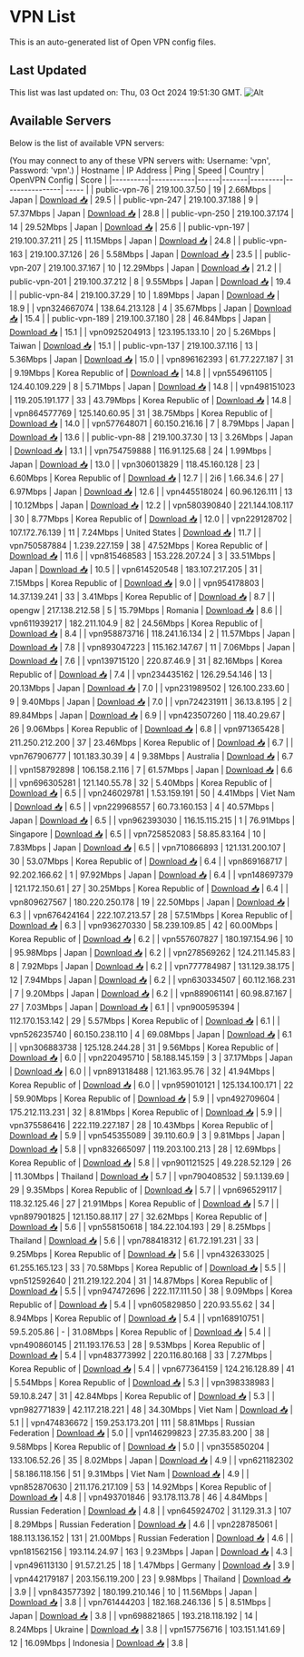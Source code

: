 # VPN List

This is an auto-generated list of Open VPN config files.

## Last Updated

This list was last updated on: Thu, 03 Oct 2024 19:51:30 GMT.
![Alt](https://repobeats.axiom.co/api/embed/186b98318ef1479477931607c1ad7d823f12451f.svg "Repobeats analytics image")

## Available Servers

Below is the list of available VPN servers:

(You may connect to any of these VPN servers with: Username: 'vpn', Password: 'vpn'.)
| Hostname | IP Address | Ping | Speed | Country | OpenVPN Config | Score |
|----------|------------|------|-------|---------|----------------| ----- |
| public-vpn-76 | 219.100.37.50 | 19 | 2.66Mbps | Japan | [Download 📥](./configs/server_0_JP.ovpn) | 29.5 |
| public-vpn-247 | 219.100.37.188 | 9 | 57.37Mbps | Japan | [Download 📥](./configs/server_1_JP.ovpn) | 28.8 |
| public-vpn-250 | 219.100.37.174 | 14 | 29.52Mbps | Japan | [Download 📥](./configs/server_2_JP.ovpn) | 25.6 |
| public-vpn-197 | 219.100.37.211 | 25 | 11.15Mbps | Japan | [Download 📥](./configs/server_3_JP.ovpn) | 24.8 |
| public-vpn-163 | 219.100.37.126 | 26 | 5.58Mbps | Japan | [Download 📥](./configs/server_4_JP.ovpn) | 23.5 |
| public-vpn-207 | 219.100.37.167 | 10 | 12.29Mbps | Japan | [Download 📥](./configs/server_5_JP.ovpn) | 21.2 |
| public-vpn-201 | 219.100.37.212 | 8 | 9.55Mbps | Japan | [Download 📥](./configs/server_6_JP.ovpn) | 19.4 |
| public-vpn-84 | 219.100.37.29 | 10 | 1.89Mbps | Japan | [Download 📥](./configs/server_7_JP.ovpn) | 18.9 |
| vpn324667074 | 138.64.213.128 | 4 | 35.67Mbps | Japan | [Download 📥](./configs/server_8_JP.ovpn) | 15.4 |
| public-vpn-189 | 219.100.37.180 | 28 | 46.84Mbps | Japan | [Download 📥](./configs/server_9_JP.ovpn) | 15.1 |
| vpn0925204913 | 123.195.133.10 | 20 | 5.26Mbps | Taiwan | [Download 📥](./configs/server_10_TW.ovpn) | 15.1 |
| public-vpn-137 | 219.100.37.116 | 13 | 5.36Mbps | Japan | [Download 📥](./configs/server_11_JP.ovpn) | 15.0 |
| vpn896162393 | 61.77.227.187 | 31 | 9.19Mbps | Korea Republic of | [Download 📥](./configs/server_12_KR.ovpn) | 14.8 |
| vpn554961105 | 124.40.109.229 | 8 | 5.71Mbps | Japan | [Download 📥](./configs/server_13_JP.ovpn) | 14.8 |
| vpn498151023 | 119.205.191.177 | 33 | 43.79Mbps | Korea Republic of | [Download 📥](./configs/server_14_KR.ovpn) | 14.8 |
| vpn864577769 | 125.140.60.95 | 31 | 38.75Mbps | Korea Republic of | [Download 📥](./configs/server_15_KR.ovpn) | 14.0 |
| vpn577648071 | 60.150.216.16 | 7 | 8.79Mbps | Japan | [Download 📥](./configs/server_16_JP.ovpn) | 13.6 |
| public-vpn-88 | 219.100.37.30 | 13 | 3.26Mbps | Japan | [Download 📥](./configs/server_17_JP.ovpn) | 13.1 |
| vpn754759888 | 116.91.125.68 | 24 | 1.99Mbps | Japan | [Download 📥](./configs/server_18_JP.ovpn) | 13.0 |
| vpn306013829 | 118.45.160.128 | 23 | 6.60Mbps | Korea Republic of | [Download 📥](./configs/server_19_KR.ovpn) | 12.7 |
| 2i6 | 1.66.34.6 | 27 | 6.97Mbps | Japan | [Download 📥](./configs/server_20_JP.ovpn) | 12.6 |
| vpn445518024 | 60.96.126.111 | 13 | 10.12Mbps | Japan | [Download 📥](./configs/server_21_JP.ovpn) | 12.2 |
| vpn580390840 | 221.144.108.117 | 30 | 8.77Mbps | Korea Republic of | [Download 📥](./configs/server_22_KR.ovpn) | 12.0 |
| vpn229128702 | 107.172.76.139 | 11 | 7.24Mbps | United States | [Download 📥](./configs/server_23_US.ovpn) | 11.7 |
| vpn750587884 | 1.239.227.159 | 38 | 47.52Mbps | Korea Republic of | [Download 📥](./configs/server_24_KR.ovpn) | 11.6 |
| vpn815468583 | 153.228.207.24 | 3 | 33.51Mbps | Japan | [Download 📥](./configs/server_25_JP.ovpn) | 10.5 |
| vpn614520548 | 183.107.217.205 | 31 | 7.15Mbps | Korea Republic of | [Download 📥](./configs/server_26_KR.ovpn) | 9.0 |
| vpn954178803 | 14.37.139.241 | 33 | 3.41Mbps | Korea Republic of | [Download 📥](./configs/server_27_KR.ovpn) | 8.7 |
| opengw | 217.138.212.58 | 5 | 15.79Mbps | Romania | [Download 📥](./configs/server_28_RO.ovpn) | 8.6 |
| vpn611939217 | 182.211.104.9 | 82 | 24.56Mbps | Korea Republic of | [Download 📥](./configs/server_29_KR.ovpn) | 8.4 |
| vpn958873716 | 118.241.16.134 | 2 | 11.57Mbps | Japan | [Download 📥](./configs/server_30_JP.ovpn) | 7.8 |
| vpn893047223 | 115.162.147.67 | 11 | 7.06Mbps | Japan | [Download 📥](./configs/server_31_JP.ovpn) | 7.6 |
| vpn139715120 | 220.87.46.9 | 31 | 82.16Mbps | Korea Republic of | [Download 📥](./configs/server_32_KR.ovpn) | 7.4 |
| vpn234435162 | 126.29.54.146 | 13 | 20.13Mbps | Japan | [Download 📥](./configs/server_33_JP.ovpn) | 7.0 |
| vpn231989502 | 126.100.233.60 | 9 | 9.40Mbps | Japan | [Download 📥](./configs/server_34_JP.ovpn) | 7.0 |
| vpn724231911 | 36.13.8.195 | 2 | 89.84Mbps | Japan | [Download 📥](./configs/server_35_JP.ovpn) | 6.9 |
| vpn423507260 | 118.40.29.67 | 26 | 9.06Mbps | Korea Republic of | [Download 📥](./configs/server_36_KR.ovpn) | 6.8 |
| vpn971365428 | 211.250.212.200 | 37 | 23.46Mbps | Korea Republic of | [Download 📥](./configs/server_37_KR.ovpn) | 6.7 |
| vpn767906777 | 101.183.30.39 | 4 | 9.38Mbps | Australia | [Download 📥](./configs/server_38_AU.ovpn) | 6.7 |
| vpn158792898 | 106.158.2.116 | 7 | 61.57Mbps | Japan | [Download 📥](./configs/server_39_JP.ovpn) | 6.6 |
| vpn696305281 | 121.140.55.78 | 32 | 5.40Mbps | Korea Republic of | [Download 📥](./configs/server_40_KR.ovpn) | 6.5 |
| vpn246029781 | 1.53.159.191 | 50 | 4.41Mbps | Viet Nam | [Download 📥](./configs/server_41_VN.ovpn) | 6.5 |
| vpn229968557 | 60.73.160.153 | 4 | 40.57Mbps | Japan | [Download 📥](./configs/server_42_JP.ovpn) | 6.5 |
| vpn962393030 | 116.15.115.215 | 1 | 76.91Mbps | Singapore | [Download 📥](./configs/server_43_SG.ovpn) | 6.5 |
| vpn725852083 | 58.85.83.164 | 10 | 7.83Mbps | Japan | [Download 📥](./configs/server_44_JP.ovpn) | 6.5 |
| vpn710866893 | 121.131.200.107 | 30 | 53.07Mbps | Korea Republic of | [Download 📥](./configs/server_45_KR.ovpn) | 6.4 |
| vpn869168717 | 92.202.166.62 | 1 | 97.92Mbps | Japan | [Download 📥](./configs/server_46_JP.ovpn) | 6.4 |
| vpn148697379 | 121.172.150.61 | 27 | 30.25Mbps | Korea Republic of | [Download 📥](./configs/server_47_KR.ovpn) | 6.4 |
| vpn809627567 | 180.220.250.178 | 19 | 22.50Mbps | Japan | [Download 📥](./configs/server_48_JP.ovpn) | 6.3 |
| vpn676424164 | 222.107.213.57 | 28 | 57.51Mbps | Korea Republic of | [Download 📥](./configs/server_49_KR.ovpn) | 6.3 |
| vpn936270330 | 58.239.109.85 | 42 | 60.00Mbps | Korea Republic of | [Download 📥](./configs/server_50_KR.ovpn) | 6.2 |
| vpn557607827 | 180.197.154.96 | 10 | 95.98Mbps | Japan | [Download 📥](./configs/server_51_JP.ovpn) | 6.2 |
| vpn278569262 | 124.211.145.83 | 8 | 7.92Mbps | Japan | [Download 📥](./configs/server_52_JP.ovpn) | 6.2 |
| vpn777784987 | 131.129.38.175 | 12 | 7.94Mbps | Japan | [Download 📥](./configs/server_53_JP.ovpn) | 6.2 |
| vpn630334507 | 60.112.168.231 | 7 | 9.20Mbps | Japan | [Download 📥](./configs/server_54_JP.ovpn) | 6.2 |
| vpn889061141 | 60.98.87.167 | 27 | 7.03Mbps | Japan | [Download 📥](./configs/server_55_JP.ovpn) | 6.1 |
| vpn900595394 | 112.170.153.142 | 29 | 5.57Mbps | Korea Republic of | [Download 📥](./configs/server_56_KR.ovpn) | 6.1 |
| vpn526235740 | 60.150.238.110 | 4 | 69.08Mbps | Japan | [Download 📥](./configs/server_57_JP.ovpn) | 6.1 |
| vpn306883738 | 125.128.244.28 | 31 | 9.56Mbps | Korea Republic of | [Download 📥](./configs/server_58_KR.ovpn) | 6.0 |
| vpn220495710 | 58.188.145.159 | 3 | 37.17Mbps | Japan | [Download 📥](./configs/server_59_JP.ovpn) | 6.0 |
| vpn891318488 | 121.163.95.76 | 32 | 41.94Mbps | Korea Republic of | [Download 📥](./configs/server_60_KR.ovpn) | 6.0 |
| vpn959010121 | 125.134.100.171 | 22 | 59.90Mbps | Korea Republic of | [Download 📥](./configs/server_61_KR.ovpn) | 5.9 |
| vpn492709604 | 175.212.113.231 | 32 | 8.81Mbps | Korea Republic of | [Download 📥](./configs/server_62_KR.ovpn) | 5.9 |
| vpn375586416 | 222.119.227.187 | 28 | 10.43Mbps | Korea Republic of | [Download 📥](./configs/server_63_KR.ovpn) | 5.9 |
| vpn545355089 | 39.110.60.9 | 3 | 9.81Mbps | Japan | [Download 📥](./configs/server_64_JP.ovpn) | 5.8 |
| vpn832665097 | 119.203.100.213 | 28 | 12.69Mbps | Korea Republic of | [Download 📥](./configs/server_65_KR.ovpn) | 5.8 |
| vpn901121525 | 49.228.52.129 | 26 | 11.30Mbps | Thailand | [Download 📥](./configs/server_66_TH.ovpn) | 5.7 |
| vpn790408532 | 59.1.139.69 | 29 | 9.35Mbps | Korea Republic of | [Download 📥](./configs/server_67_KR.ovpn) | 5.7 |
| vpn696529117 | 118.32.125.46 | 27 | 21.91Mbps | Korea Republic of | [Download 📥](./configs/server_68_KR.ovpn) | 5.7 |
| vpn897901825 | 121.150.88.117 | 27 | 32.62Mbps | Korea Republic of | [Download 📥](./configs/server_69_KR.ovpn) | 5.6 |
| vpn558150618 | 184.22.104.193 | 29 | 8.25Mbps | Thailand | [Download 📥](./configs/server_70_TH.ovpn) | 5.6 |
| vpn788418312 | 61.72.191.231 | 33 | 9.25Mbps | Korea Republic of | [Download 📥](./configs/server_71_KR.ovpn) | 5.6 |
| vpn432633025 | 61.255.165.123 | 33 | 70.58Mbps | Korea Republic of | [Download 📥](./configs/server_72_KR.ovpn) | 5.5 |
| vpn512592640 | 211.219.122.204 | 31 | 14.87Mbps | Korea Republic of | [Download 📥](./configs/server_73_KR.ovpn) | 5.5 |
| vpn947472696 | 222.117.111.50 | 38 | 9.09Mbps | Korea Republic of | [Download 📥](./configs/server_74_KR.ovpn) | 5.4 |
| vpn605829850 | 220.93.55.62 | 34 | 8.94Mbps | Korea Republic of | [Download 📥](./configs/server_75_KR.ovpn) | 5.4 |
| vpn168910751 | 59.5.205.86 | - | 31.08Mbps | Korea Republic of | [Download 📥](./configs/server_76_KR.ovpn) | 5.4 |
| vpn490860145 | 211.193.176.53 | 28 | 9.53Mbps | Korea Republic of | [Download 📥](./configs/server_77_KR.ovpn) | 5.4 |
| vpn483773992 | 220.116.80.168 | 33 | 7.27Mbps | Korea Republic of | [Download 📥](./configs/server_78_KR.ovpn) | 5.4 |
| vpn677364159 | 124.216.128.89 | 41 | 5.54Mbps | Korea Republic of | [Download 📥](./configs/server_79_KR.ovpn) | 5.3 |
| vpn398338983 | 59.10.8.247 | 31 | 42.84Mbps | Korea Republic of | [Download 📥](./configs/server_80_KR.ovpn) | 5.3 |
| vpn982771839 | 42.117.218.221 | 48 | 34.30Mbps | Viet Nam | [Download 📥](./configs/server_81_VN.ovpn) | 5.1 |
| vpn474836672 | 159.253.173.201 | 111 | 58.81Mbps | Russian Federation | [Download 📥](./configs/server_82_RU.ovpn) | 5.0 |
| vpn146299823 | 27.35.83.200 | 38 | 9.58Mbps | Korea Republic of | [Download 📥](./configs/server_83_KR.ovpn) | 5.0 |
| vpn355850204 | 133.106.52.26 | 35 | 8.02Mbps | Japan | [Download 📥](./configs/server_84_JP.ovpn) | 4.9 |
| vpn621182302 | 58.186.118.156 | 51 | 9.31Mbps | Viet Nam | [Download 📥](./configs/server_85_VN.ovpn) | 4.9 |
| vpn852870630 | 211.176.217.109 | 53 | 14.92Mbps | Korea Republic of | [Download 📥](./configs/server_86_KR.ovpn) | 4.8 |
| vpn493701846 | 93.178.113.78 | 46 | 4.84Mbps | Russian Federation | [Download 📥](./configs/server_87_RU.ovpn) | 4.8 |
| vpn645924702 | 31.129.31.3 | 107 | 8.29Mbps | Russian Federation | [Download 📥](./configs/server_88_RU.ovpn) | 4.6 |
| vpn228785061 | 188.113.136.152 | 131 | 21.00Mbps | Russian Federation | [Download 📥](./configs/server_89_RU.ovpn) | 4.6 |
| vpn181562156 | 193.114.24.97 | 163 | 9.23Mbps | Japan | [Download 📥](./configs/server_90_JP.ovpn) | 4.3 |
| vpn496113130 | 91.57.21.25 | 18 | 1.47Mbps | Germany | [Download 📥](./configs/server_91_DE.ovpn) | 3.9 |
| vpn442179187 | 203.156.119.200 | 23 | 9.98Mbps | Thailand | [Download 📥](./configs/server_92_TH.ovpn) | 3.9 |
| vpn843577392 | 180.199.210.146 | 10 | 11.56Mbps | Japan | [Download 📥](./configs/server_93_JP.ovpn) | 3.8 |
| vpn761444203 | 182.168.246.136 | 5 | 8.51Mbps | Japan | [Download 📥](./configs/server_94_JP.ovpn) | 3.8 |
| vpn698821865 | 193.218.118.192 | 14 | 8.24Mbps | Ukraine | [Download 📥](./configs/server_95_UA.ovpn) | 3.8 |
| vpn157756716 | 103.151.141.69 | 12 | 16.09Mbps | Indonesia | [Download 📥](./configs/server_96_ID.ovpn) | 3.8 |

